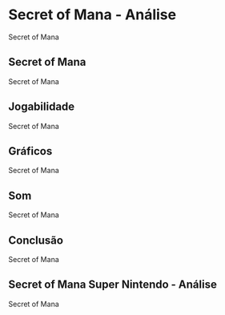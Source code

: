 ---
---

# Secret of Mana - Análise

Secret of Mana

## Secret of Mana

Secret of Mana

## Jogabilidade

Secret of Mana

## Gráficos

Secret of Mana

## Som

Secret of Mana

## Conclusão

Secret of Mana

## Secret of Mana Super Nintendo - Análise

Secret of Mana

